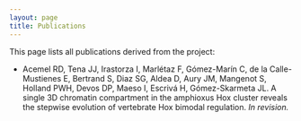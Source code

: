 ```yaml
---
layout: page
title: Publications
---
```


This page lists all publications derived from the project: 

- Acemel RD, Tena JJ, Irastorza I, Marlétaz F, Gómez-Marín C, de la Calle-Mustienes E, Bertrand S, Diaz SG, Aldea D, Aury JM, Mangenot S, Holland PWH, Devos DP, Maeso I, Escrivá H, Gómez-Skarmeta JL. A single 3D chromatin compartment in the amphioxus Hox cluster reveals the stepwise evolution of vertebrate Hox bimodal regulation. *In revision.*